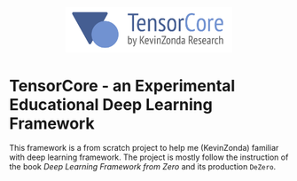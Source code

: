 <p align="center"><img style="width: 300px" src="./docs/TensorCore.png"></img></p>

# TensorCore - an Experimental Educational Deep Learning Framework

This framework is a from scratch project to help me (KevinZonda) familiar with
deep learning framework. The project is mostly follow the instruction of the
book *Deep Learning Framework from Zero* and its production `DeZero`.

